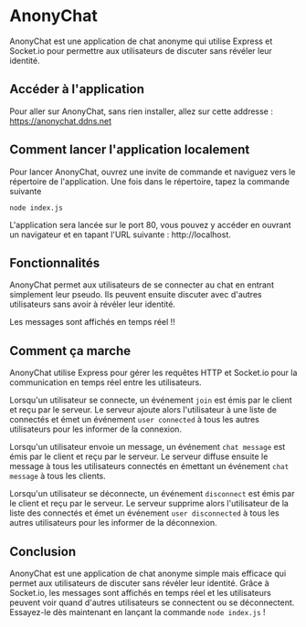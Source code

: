 # AnonyChat

AnonyChat est une application de chat anonyme qui utilise Express et Socket.io pour permettre aux utilisateurs de discuter sans révéler leur identité. 

## Accéder à l'application

Pour aller sur AnonyChat, sans rien installer, allez sur cette addresse : https://anonychat.ddns.net

## Comment lancer l'application localement

Pour lancer AnonyChat, ouvrez une invite de commande et naviguez vers le répertoire de l'application. Une fois dans le répertoire, tapez la commande suivante 
```
node index.js
```

L'application sera lancée sur le port 80, vous pouvez y accéder en ouvrant un navigateur et en tapant l'URL suivante : http://localhost.

## Fonctionnalités

AnonyChat permet aux utilisateurs de se connecter au chat en entrant simplement leur pseudo. Ils peuvent ensuite discuter avec d'autres utilisateurs sans avoir à révéler leur identité.

Les messages sont affichés en temps réel !!

## Comment ça marche

AnonyChat utilise Express pour gérer les requêtes HTTP et Socket.io pour la communication en temps réel entre les utilisateurs.

Lorsqu'un utilisateur se connecte, un événement `join` est émis par le client et reçu par le serveur. Le serveur ajoute alors l'utilisateur à une liste de connectés et émet un événement `user connected` à tous les autres utilisateurs pour les informer de la connexion.

Lorsqu'un utilisateur envoie un message, un événement `chat message` est émis par le client et reçu par le serveur. Le serveur diffuse ensuite le message à tous les utilisateurs connectés en émettant un événement `chat message` à tous les clients.

Lorsqu'un utilisateur se déconnecte, un événement `disconnect` est émis par le client et reçu par le serveur. Le serveur supprime alors l'utilisateur de la liste des connectés et émet un événement `user disconnected` à tous les autres utilisateurs pour les informer de la déconnexion.

## Conclusion

AnonyChat est une application de chat anonyme simple mais efficace qui permet aux utilisateurs de discuter sans révéler leur identité. Grâce à Socket.io, les messages sont affichés en temps réel et les utilisateurs peuvent voir quand d'autres utilisateurs se connectent ou se déconnectent. Essayez-le dès maintenant en lançant la commande `node index.js` !
